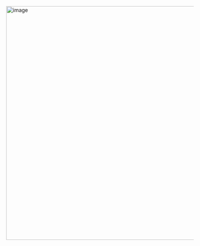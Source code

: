 <img width="915" height="628" alt="image" src="https://github.com/user-attachments/assets/f35e7a8b-5d26-49fb-b0cf-553cc2465c8b" />
